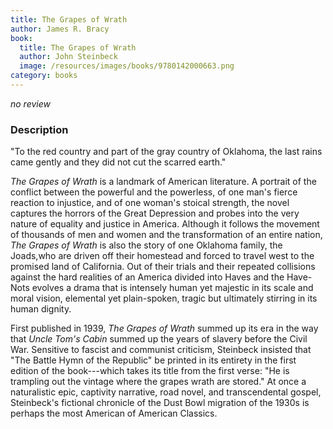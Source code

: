 ```yaml
---
title: The Grapes of Wrath
author: James R. Bracy
book:
  title: The Grapes of Wrath
  author: John Steinbeck
  image: /resources/images/books/9780142000663.png
category: books
---
```


*no review*

### Description

"To the red country and part of the gray country of Oklahoma, the last
rains came gently and they did not cut the scarred earth."

*The Grapes of Wrath* is a landmark of American literature. A portrait
 of the conflict between the powerful and the powerless, of one man's
 fierce reaction to injustice, and of one woman's stoical strength,
 the novel captures the horrors of the Great Depression and probes
 into the very nature of equality and justice in America. Although it
 follows the movement of thousands of men and women and the
 transformation of an entire nation, *The Grapes of Wrath* is also the
 story of one Oklahoma family, the Joads,who are driven off their
 homestead and forced to travel west to the promised land of
 California. Out of their trials and their repeated collisions against
 the hard realities of an America divided into Haves and the Have-Nots
 evolves a drama that is intensely human yet majestic in its scale and
 moral vision, elemental yet plain-spoken, tragic but ultimately
 stirring in its human dignity.

First published in 1939, *The Grapes of Wrath* summed up its era in
the way that *Uncle Tom's Cabin* summed up the years of slavery before
the Civil War. Sensitive to fascist and communist criticism, Steinbeck
insisted that "The Battle Hymn of the Republic" be printed in its
entirety in the first edition of the book---which takes its title from
the  first verse: "He is trampling out the vintage where the grapes
wrath are stored." At once a naturalistic epic, captivity narrative,
road novel, and transcendental gospel, Steinbeck's fictional chronicle
of the Dust Bowl migration of the 1930s is perhaps the most American
of American Classics.
